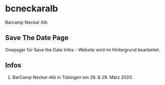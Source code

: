# bcneckaralb
 Barcamp Neckar Alb 

## Save The Date Page
 Onepager für Save the Date Infos - Website wird im Hintergrund bearbeitet. 

## Infos
 1. BarCamp Neckar-Alb in Tübingen am 28. & 29. März 2020.